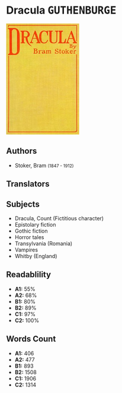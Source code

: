 # Dracula <kbd>GUTHENBURGE</kbd>

![](./cover.medium.jpg "")

## Authors


 - Stoker, Bram <small>(1847 - 1912)</small>

## Translators



## Subjects


 - Dracula, Count (Fictitious character)
 - Epistolary fiction
 - Gothic fiction
 - Horror tales
 - Transylvania (Romania)
 - Vampires
 - Whitby (England)

## Readablility


 - **A1:** 55%
 - **A2:** 68%
 - **B1:** 80%
 - **B2:** 89%
 - **C1:** 97%
 - **C2:** 100%

## Words Count


 - **A1:** 406
 - **A2:** 477
 - **B1:** 893
 - **B2:** 1508
 - **C1:** 1906
 - **C2:** 1314
